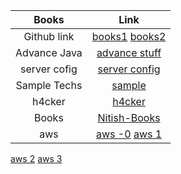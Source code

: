 Books | Link
| :---:   | :-: 
Github link|[books1](https://github.com/pandey623/technology_books) [books2](https://github.com/SeraphStudio/library)
Advance Java|[advance stuff](https://github.com/doocs/advanced-java)
server cofig|[server config](https://github.com/h5bp/server-configs)
Sample Techs|[sample](https://github.com/Farrukhjon/experimental-samples)
h4cker|[h4cker](https://github.com/The-Art-of-Hacking/h4cker)
Books|[Nitish-Books](https://github.com/akshay0007/Books)
aws|[aws -0](https://github.com/srijithsrk/AWS) [aws 1](https://gist.github.com/leonardofed/bbf6459ad154ad5215d354f3825435dc)  
[aws 2](https://github.com/keenanromain/AWS-SAA-C02-Study-Guide) 
[aws 3](https://github.com/leokhoa/Aws-Solution-Architect-Notes)
